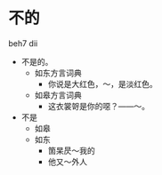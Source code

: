 # 不的
beh7 dii
+ 不是的。
  * 如东方言词典
    - 你说是大红色，～，是淡红色。
  * 如皋方言词典
    - 这衣裳哿是你的噁？——～。
+ 不是
  * 如皋
  * 如东
    - 箇杲昃～我的
    - 他又～外人
